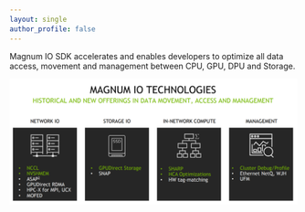 ```yaml
---
layout: single
author_profile: false
---
```


Magnum IO SDK accelerates and enables developers to optimize all data access, movement and management between CPU, GPU, DPU and Storage.

![alt text](https://raw.githubusercontent.com/JingchaoZhang/JingchaoZhang.github.io/master/images/Capture.PNG)
